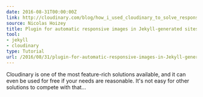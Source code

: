 ```yaml
---
date: 2016-08-31T00:00:00Z
link: http://cloudinary.com/blog/how_i_used_cloudinary_to_solve_responsive_image_needs_in_my_jekyll_website_and_shared_the_magic_in_a_plugin
source: Nicolas Hoizey
title: Plugin for automatic responsive images in Jekyll-generated sites
tool:
- jekyll
- cloudinary
type: Tutorial
url: /2016/08/31/plugin-for-automatic-responsive-images-in-Jekyll-generated-sites-Cloudinary-Blog/
---
```


Cloudinary is one of the most feature-rich solutions available, and it can even be used for free if your needs are reasonable. It's not easy for other solutions to compete with that…





